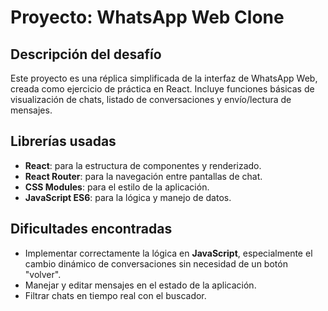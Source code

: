 # Proyecto: WhatsApp Web Clone

## Descripción del desafío
Este proyecto es una réplica simplificada de la interfaz de WhatsApp Web, creada como ejercicio de práctica en React.
Incluye funciones básicas de visualización de chats, listado de conversaciones y envío/lectura de mensajes.

## Librerías usadas
- **React**: para la estructura de componentes y renderizado.
- **React Router**: para la navegación entre pantallas de chat.
- **CSS Modules**: para el estilo de la aplicación.
- **JavaScript ES6**: para la lógica y manejo de datos.

## Dificultades encontradas
- Implementar correctamente la lógica en **JavaScript**, especialmente el cambio dinámico de conversaciones sin necesidad de un botón "volver".
- Manejar y editar mensajes en el estado de la aplicación.
- Filtrar chats en tiempo real con el buscador.
